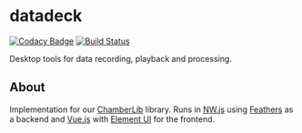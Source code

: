 # datadeck

[![Codacy Badge](https://api.codacy.com/project/badge/Grade/a027eb4df4b3495e984f0f1da2ddb358)](https://www.codacy.com/app/dasantonym/datadeck-nwjs?utm_source=github.com&utm_medium=referral&utm_content=Chamberlab/datadeck-nwjs&utm_campaign=badger) [![Build Status](https://travis-ci.org/Chamberlab/datadeck-nwjs.svg?branch=master)](https://travis-ci.org/Chamberlab/datadeck-nwjs)

Desktop tools for data recording, playback and processing.

## About

Implementation for our [ChamberLib](https://github.com/Chamberlab/node-chamberlib) library. Runs in [NW.js](https://nwjs.io/) using [Feathers](http://feathersjs.com/) as a backend and [Vue.js](https://vuejs.org/) with [Element UI](http://element.eleme.io/) for the frontend.
